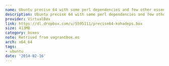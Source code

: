 ```yaml
---
name: Ubuntu precise 64 with some perl dependencies and few other essentials
description: Ubuntu precise 64 with some perl dependencies and few other essentials
provider: VirtualBox
link: https://dl.dropbox.com/u/5595111/precise64-kohadeps.box
size: 413MB
category: boxes
note: Retrived from vagrantbox.es
arch: x64_64
tags:
- ubuntu
date: '2014-02-16'
---
```

